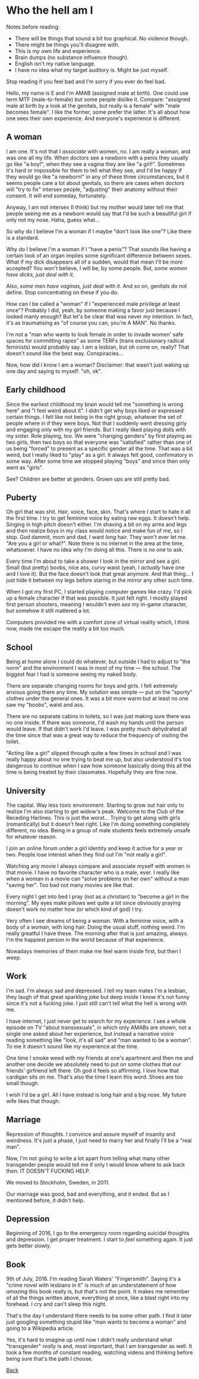 # Who the hell am I

Notes before reading:

 * There will be things that sound a bit too graphical. No violence though.
 * There might be things you'll disagree with.
 * This is *my* own life and experience.
 * Brain dumps (no substance influence though).
 * English isn't my native language.
 * I have no idea what my target auditory is. Might be just myself.

Stop reading if you feel bad and I'm sorry if you ever do feel bad.

Hello, my name is E and I'm AMAB (assigned male at birth).  One could
use term MTF (male-to-female) but some people dislike it.  Compare:
"assigned male at birth by a look at the genitals, but really is a
female" with "male becomes female".  I like the former, some prefer the
latter. It's all about how one sees their own experience. And everyone's
experience is different.

## A woman

I am one.  It's not that I *associate* with women, no.  I am really a
woman, and was one all my life.  When doctors see a newborn with a penis
they usually go like "a boy!", when they see a vagina they are like "a
girl!".  Sometimes it's hard or impossible for them to tell what they see,
and I'd be happy if they would go like "a newborn!" in any of these three
circumstances, but it seems people care a lot about genitals, so there
are cases when doctors will "try to fix" intersex people, "adjusting"
their anatomy without their consent.  It will end someday, fortunately.

Anyway, I am not intersex (I think) but my mother would later tell me
that people seeing me as a newborn would say that I'd be such a beautiful
girl if only not my nose. Haha, guess what...

So why do I believe I'm a woman if I maybe "don't look like one"?
Like there is a standard.

Why do I believe I'm a woman if I "have a penis"?  That sounds like
having a certain look of an organ implies some significant difference
between sexes.  What if my dick disappears all of a sudden, would that
mean I'll be *more* accepted?  You won't believe, I will be, by some
people.  But, _some women have dicks, just deal with it_.

Also, _some men have vaginas, just deal with it_.  And so on, genitals
do not define. Stop concentrating on these if you do.

How can I be called a "woman" if I "experienced male privilege at least
once"?  Probably I did, yeah, by someone making a favor just because I
looked manly enough?  But let's be clear that was never *my* intention.
In fact, it's as traumatising as "of course you can, you're A MAN".
No thanks.

I'm not a "man who wants to look female in order to invade women' safe
spaces for committing rapes" as some TERFs (trans exclusionary radical
feminists) would probably say.  I *am* a lesbian, but oh come on, really?
That doesn't sound like the best way.  Conspiracies...

Now, how did I know I am a woman? Disclaimer: that wasn't just waking
up one day and saying to myself: "oh, ok".

## Early childhood

Since the earliest childhood my brain would tell me "something is wrong
here" and "I feel weird about it".  I didn't get why boys liked or
expressed certain things.  I felt like not being in the right group,
whatever the set of people where in if they were boys.  Not that I
suddenly went dressing girly and engaging only with my girl friends.
But I really liked playing dolls with my sister.  Role playing, too.
We were "changing genders" by first playing as two girls, then two boys
so that everyone was "satisfied" rather than one of us being "forced"
to present as a specific gender all the time.  That was a bit weird, but
I really liked to "play" as a girl.  It always felt good, confirmatory
in some way.  After some time we stopped playing "boys" and since then
only went as "girls".

See?  Children are better at genders. Grown ups are still pretty bad.

## Puberty

Oh girl that was shit.  Hair, voice, face, skin.  That's where I start
to hate it all the first time.  I try to get feminine voice by eating
raw eggs.  It doesn't help.  Singing in high pitch doesn't either.
I'm shaving a bit on my arms and legs and then realize boys in my class
would notice and make fun of me, so I stop.  God dammit, mom and dad,
I want *long* hair.  They won't ever let me.  "Are you a girl or what?".
Note there is no internet in the area at the time, whatsoever.  I have
no idea why I'm doing all this. There is no one to ask.

Every time I'm about to take a shower I look in the mirror and see a girl.
Small (but pretty) boobs, nice ass, curvy waist (yeah, I *actually*
have one and I love it).  But the face doesn't look that great anymore.
And that thing...  I just hide it between my legs before staring in the
mirror any other such time.

When I got my first PC, I started playing computer games like crazy.
I'd pick up a female character if that was possible.  It just felt
right.  I mostly played first person shooters, meaning I wouldn't even
*see* my in-game character, but somehow it still mattered a lot.

Computers provided me with a comfort zone of virtual reality which, I
think now, made me escape the reality a bit too much.

## School

Being at home alone I could do whatever, but outside I had to adjust to
"the norm" and the environment I was in most of my time — the school.
The biggest fear I had is someone seeing my naked body.

There are separate changing rooms for boys and girls.  I felt extremely
anxious going there any time.  My solution was simple — put on the
"sporty" clothes under the general ones.  It was a bit more warm but at
least no one saw my "boobs", waist and ass.

There are no separate cabins in toilets, so I was just making sure
there was no one inside.  If there was someone, I'd wash my hands until
the person would leave.  If that didn't work I'd leave.  I was pretty
much dehydrated all the time since that was a great way to reduce the
frequency of visiting the toilet.

"Acting like a girl" slipped through quite a few times in school and I
was really happy about no one trying to beat me up, but also understood
it's too dangerous to continue when I saw how someone basically doing
this all the time is being treated by their classmates. Hopefully they
are fine now.

## University

The capital.  Way less toxic environment.  Starting to grow out hair
only to realize I'm also starting to get widow's peak.  Welcome to the
Club of the Receding Harlines.  This is just the worst...  Trying to
get along with girls (romantically) but it doesn't feel right.  Like I'm
doing something completely different, no idea.  Being in a group of male
students feels extremely unsafe for whatever reason.

I join an online forum under a girl identity and keep it active for a year
or two.  People lose interest when they find out I'm "not really a girl".

Watching any movie I always compare and associate myself with women
in that movie.  I have no favorite character who is a male, ever.
I really like when a woman in a movie can "solve problems on her own"
without a man "saving her". Too bad not many movies are like that.

Every night I get into bed I pray (not as a christian) to "become a girl
in the morning". My eyes make pillows wet quite a lot since obviously
praying doesn't work no matter how (or which kind of god) I try.

Very often I see dreams of being a woman. With a feminine voice, with a
body of a woman, with long hair.  Doing the usual stuff, nothing weird.
I'm really greatful I have these.  The morning after that is just amazing,
always.  I'm the happiest person in the world because of that experience.

Nowadays memories of them make me feel warm inside first, but then I weep.

## Work

I'm sad.  I'm always sad and depressed.  I tell my team mates I'm a
lesbian, they laugh of that great sparkling joke but deep inside I know
it's not funny since it's not a fucking joke. I just still can't tell
what the hell is wrong with me.

I have internet, I just never get to search for my experience. I see a
whole episode on TV "about transsexuals", in which only AMABs are shown,
not a single one asked about her experience, but instead a narrative
voice reading something like "look, it's all sad" and "man wanted to be
a woman". To me it doesn't sound like *my* experience at the time.

One time I smoke weed with my friends at one's apartment and then me and
another one decide we absolutely need to put on some clothes that our
friends' girfriend left there.  Oh god it feels so affirming.  I *love*
how that cardigan sits on me.  That's also the time I learn this word.
Shoes are too small though.

I wish I'd be a girl.  All I have instead is long hair and a big nose.
My future wife likes that though.

## Marriage

Repression of thoughts.  I convince and assure myself of insanity and
weirdness.  It's just a phase, I just need to marry her and finally I'll
be a "real man".

Now, I'm not going to write a lot apart from telling what many other
transgender people would tell me if only I would know where to ask back
then: IT DOESN'T FUCKING HELP.

We moved to Stockholm, Sweden, in 2011.

Our marriage was good, bad and everything, and it ended. But as I
mentioned before, it didn't help.

## Depression

Beginning of 2016, I go to the emergency room regarding suicidal
thoughts and depression.  I get proper treatment.  I start to *feel*
something again.  It just gets better slowly.

## Book

9th of July, 2016.  I'm reading Sarah Waters' "Fingersmith".  Saying it's
a "crime novel with lesbians in it" is much of an understatement of
how *amazing* this book really is, but that's not the point.  It makes
me remember of all the things written above, everything at once, like
a blast right into my forehead.  I cry and can't sleep this night.

That's the day I understand there needs to be some other path.  I find it
later just googling something stupid like "man wants to become a woman"
and going to a Wikipedia article.

Yes, it's hard to imagine up until now I didn't really understand what
"transgender" *really* is and, most important, that I am transgender
as well.  It took a few months of constant reading, watching videos and
thinking before being sure that's the path I choose.

[Back](index.md)
